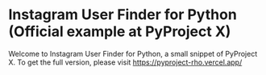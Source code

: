 # Instagram User Finder for Python (Official example at PyProject X)

Welcome to Instagram User Finder for Python, a small snippet of PyProject X. To get the full version, please visit https://pyproject-rho.vercel.app/